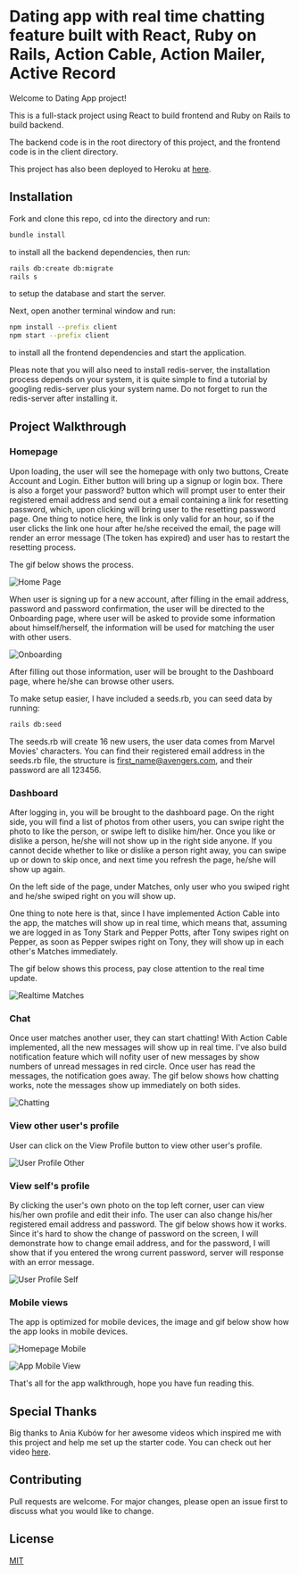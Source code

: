 # Dating app with real time chatting feature built with React, Ruby on Rails, Action Cable, Action Mailer, Active Record

Welcome to Dating App project!

This is a full-stack project using React to build frontend and Ruby on Rails to build backend.

The backend code is in the root directory of this project, and the frontend code is in the client directory.

This project has also been deployed to Heroku at [here](https://dating-app-react-ruby-on-rails.herokuapp.com/).

## Installation

Fork and clone this repo, cd into the directory and run:

```bash
bundle install
```

to install all the backend dependencies, then run:

```bash
rails db:create db:migrate
rails s
```

to setup the database and start the server.

Next, open another terminal window and run:

```bash
npm install --prefix client
npm start --prefix client
```

to install all the frontend dependencies and start the application.

Pleas note that you will also need to install redis-server, the installation process depends on your system, it is quite simple to find a tutorial by googling redis-server plus your system name. Do not forget to run the redis-server after installing it.

## Project Walkthrough

### Homepage

Upon loading, the user will see the homepage with only two buttons, Create Account and Login. Either button will bring up a signup or login box. There is also a forget your password? button which will prompt user to enter their registered email address and send out a email containing a link for resetting password, which, upon clicking will bring user to the resetting password page. One thing to notice here, the link is only valid for an hour, so if the user clicks the link one hour after he/she received the email, the page will render an error message (The token has expired) and user has to restart the resetting process.

The gif below shows the process.

![Home Page](/images/homepage.gif)

When user is signing up for a new account, after filling in the email address, password and password confirmation, the user will be directed to the Onboarding page, where user will be asked to provide some information about himself/herself, the information will be used for matching the user with other users.

![Onboarding](/images/onboarding.png)

After filling out those information, user will be brought to the Dashboard page, where he/she can browse other users.

To make setup easier, I have included a seeds.rb, you can seed data by running:

```bash
rails db:seed
```

The seeds.rb will create 16 new users, the user data comes from Marvel Movies' characters. You can find their registered email address in the seeds.rb file, the structure is first_name@avengers.com, and their password are all 123456.

### Dashboard

After logging in, you will be brought to the dashboard page. On the right side, you will find a list of photos from other users, you can swipe right the photo to like the person, or swipe left to dislike him/her. Once you like or dislike a person, he/she will not show up in the right side anyone. If you cannot decide whether to like or dislike a person right away, you can swipe up or down to skip once, and next time you refresh the page, he/she will show up again.

On the left side of the page, under Matches, only user who you swiped right and he/she swiped right on you will show up.

One thing to note here is that, since I have implemented Action Cable into the app, the matches will show up in real time, which means that, assuming we are logged in as Tony Stark and Pepper Potts, after Tony swipes right on Pepper, as soon as Pepper swipes right on Tony, they will show up in each other's Matches immediately.

The gif below shows this process, pay close attention to the real time update.

![Realtime Matches](/images/realtime_matches.gif)

### Chat

Once user matches another user, they can start chatting! With Action Cable implemented, all the new messages will show up in real time. I've also build notification feature which will nofity user of new messages by show numbers of unread messages in red circle. Once user has read the messages, the notification goes away. The gif below shows how chatting works, note the messages show up immediately on both sides.

![Chatting](/images/chatting.gif)

### View other user's profile

User can click on the View Profile button to view other user's profile.

![User Profile Other](/images/user_profile_other.png)

### View self's profile

By clicking the user's own photo on the top left corner, user can view his/her own profile and edit their info. The user can also change his/her registered email address and password. The gif below shows how it works. Since it's hard to show the change of password on the screen, I will demonstrate how to change email address, and for the password, I will show that if you entered the wrong current password, server will response with an error message.

![User Profile Self](/images/user_profile_self.gif)

### Mobile views

The app is optimized for mobile devices, the image and gif below show how the app looks in mobile devices.

![Homepage Mobile](/images/homepage_mobile.png)

![App Mobile View](/images/app_mobile_view.gif)

That's all for the app walkthrough, hope you have fun reading this.

## Special Thanks

Big thanks to Ania Kubów for her awesome videos which inspired me with this project and help me set up the starter code. You can check out her video [here](https://www.youtube.com/watch?v=Q70IMS-Qnjk).

## Contributing

Pull requests are welcome. For major changes, please open an issue first to discuss what you would like to change.

## License

[MIT](https://choosealicense.com/licenses/mit/)
